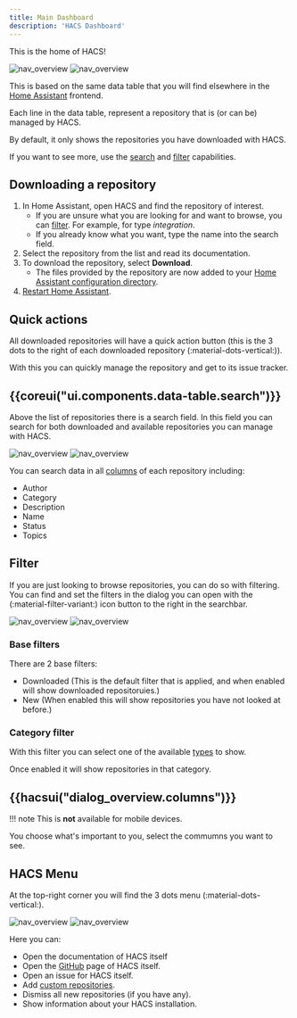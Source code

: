 ```yaml
---
title: Main Dashboard
description: 'HACS Dashboard'
---
```


This is the home of HACS!

![nav_overview](/assets/images/screenshots/overview/base/light.png#only-light)
![nav_overview](/assets/images/screenshots/overview/base/dark.png#only-dark)

This is based on the same data table that you will find elsewhere in the [Home Assistant](https://www.home-assistant.io) frontend.

Each line in the data table, represent a repository that is (or can be) managed by HACS.

By default, it only shows the repositories you have downloaded with HACS.

If you want to see more, use the [search](#search) and [filter](#filter) capabilities.

## Downloading a repository

1. In Home Assistant, open HACS and find the repository of interest.
    - If you are unsure what you are looking for and want to browse, you can [filter](/docs/use/dashboard.md#filter). For example, for type *integration*.
    - If you already know what you want, type the name into the search field.
2. Select the repository from the list and read its documentation.
3. To download the repository, select **Download**.
    - The files provided by the repository are now added to your [Home Assistant configuration directory](https://www.home-assistant.io/docs/configuration.md#to-find-the-configuration-directory).
4. [Restart Home Assistant](https://www.home-assistant.io/docs/configuration/#reloading-the-configuration-to-apply-changes).

## Quick actions

All downloaded repositories will have a quick action button (this is the 3 dots to the right of each downloaded repository (:material-dots-vertical:)).

With this you can quickly manage the repository and get to its issue tracker.

## {{coreui("ui.components.data-table.search")}}

Above the list of repositories there is a search field.
In this field you can search for both downloaded and available repositories you can manage with HACS.

![nav_overview](/assets/images/screenshots/overview/search/light.png#only-light)
![nav_overview](/assets/images/screenshots/overview/search/dark.png#only-dark)

You can search data in all [columns](#columns) of each repository including:

- Author
- Category
- Description
- Name
- Status
- Topics

## Filter

If you are just looking to browse repositories, you can do so with filtering.
You can find and set the filters in the dialog you can open with the (:material-filter-variant:) icon button to the right in the searchbar.

![nav_overview](/assets/images/screenshots/overview/filter/light.png#only-light)
![nav_overview](/assets/images/screenshots/overview/filter/dark.png#only-dark)

### Base filters

There are 2 base filters:

- Downloaded (This is the default filter that is applied, and when enabled will show downloaded repositoruies.)
- New (When enabled this will show repositories you have not looked at before.)

### Category filter

With this filter you can select one of the available [types](/docs/use/type/index.md) to show.

Once enabled it will show repositories in that category.

## {{hacsui("dialog_overview.columns")}}

!!! note
    This is **not** available for mobile devices.


You choose what's important to you, select the commumns you want to see.

## HACS Menu

At the top-right corner you will find the 3 dots menu (:material-dots-vertical:).

![nav_overview](/assets/images/screenshots/overview/menu/light.png#only-light)
![nav_overview](/assets/images/screenshots/overview/menu/dark.png#only-dark)

Here you can:

- Open the documentation of HACS itself
- Open the [GitHub](https://github.com) page of HACS itself.
- Open an issue for HACS itself.
- Add [custom repositories](/docs/faq/custom_repositories.md).
- Dismiss all new repositories (if you have any).
- Show information about your HACS installation.
